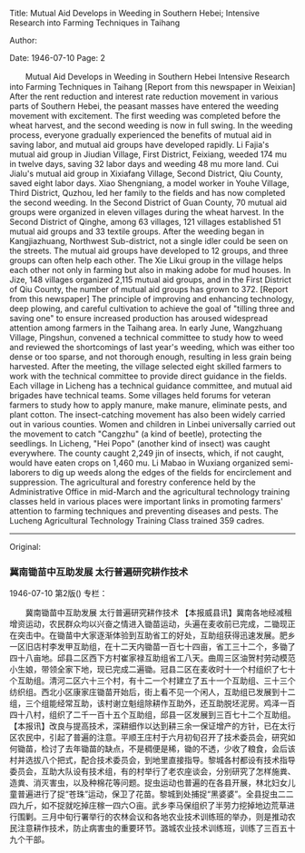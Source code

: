 Title: Mutual Aid Develops in Weeding in Southern Hebei; Intensive Research into Farming Techniques in Taihang

Author:

Date: 1946-07-10
Page: 2

　　Mutual Aid Develops in Weeding in Southern Hebei
    Intensive Research into Farming Techniques in Taihang
    [Report from this newspaper in Weixian] After the rent reduction and interest rate reduction movement in various parts of Southern Hebei, the peasant masses have entered the weeding movement with excitement. The first weeding was completed before the wheat harvest, and the second weeding is now in full swing. In the weeding process, everyone gradually experienced the benefits of mutual aid in saving labor, and mutual aid groups have developed rapidly. Li Fajia's mutual aid group in Jiudian Village, First District, Feixiang, weeded 174 mu in twelve days, saving 32 labor days and weeding 48 mu more land. Cui Jialu's mutual aid group in Xixiafang Village, Second District, Qiu County, saved eight labor days. Xiao Shengniang, a model worker in Youhe Village, Third District, Quzhou, led her family to the fields and has now completed the second weeding. In the Second District of Guan County, 70 mutual aid groups were organized in eleven villages during the wheat harvest. In the Second District of Qinghe, among 63 villages, 121 villages established 51 mutual aid groups and 33 textile groups. After the weeding began in Kangjiazhuang, Northwest Sub-district, not a single idler could be seen on the streets. The mutual aid groups have developed to 12 groups, and three groups can often help each other. The Xie Likui group in the village helps each other not only in farming but also in making adobe for mud houses. In Jize, 148 villages organized 2,115 mutual aid groups, and in the First District of Qiu County, the number of mutual aid groups has grown to 372.
    [Report from this newspaper] The principle of improving and enhancing technology, deep plowing, and careful cultivation to achieve the goal of "tilling three and saving one" to ensure increased production has aroused widespread attention among farmers in the Taihang area. In early June, Wangzhuang Village, Pingshun, convened a technical committee to study how to weed and reviewed the shortcomings of last year's weeding, which was either too dense or too sparse, and not thorough enough, resulting in less grain being harvested. After the meeting, the village selected eight skilled farmers to work with the technical committee to provide direct guidance in the fields. Each village in Licheng has a technical guidance committee, and mutual aid brigades have technical teams. Some villages held forums for veteran farmers to study how to apply manure, make manure, eliminate pests, and plant cotton. The insect-catching movement has also been widely carried out in various counties. Women and children in Linbei universally carried out the movement to catch "Cangzhu" (a kind of beetle), protecting the seedlings. In Licheng, "Hei Popo" (another kind of insect) was caught everywhere. The county caught 2,249 jin of insects, which, if not caught, would have eaten crops on 1,460 mu. Li Mabao in Wuxiang organized semi-laborers to dig up weeds along the edges of the fields for encirclement and suppression. The agricultural and forestry conference held by the Administrative Office in mid-March and the agricultural technology training classes held in various places were important links in promoting farmers' attention to farming techniques and preventing diseases and pests. The Lucheng Agricultural Technology Training Class trained 359 cadres.



<hr /> 

Original: 


### 冀南锄苗中互助发展  太行普遍研究耕作技术

1946-07-10
第2版()
专栏：

　　冀南锄苗中互助发展
    太行普遍研究耕作技术
    【本报威县讯】冀南各地经减租增资运动，农民群众均以兴奋之情进入锄苗运动，头遍在麦收前已完成，二锄现正在突击中。在锄苗中大家逐渐体验到互助省工的好处，互助组获得迅速发展。肥乡一区旧店村李发甲互助组，在十二天内锄苗一百七十四亩，省工三十二个，多锄了四十八亩地。邱县二区西下方村崔家禄互助组省工八天。曲周三区油贺村劳动模范小生娘，带领全家下地，现已完成二遍锄。冠县二区在麦收时十一个村组织了七十个互助组。清河二区六十三个村，有十二一个村建立了五十一个互助组、三十三个纺织组。西北小区康家庄锄苗开始后，街上看不见一个闲人，互助组已发展到十二组，三个组能经常互助，该村谢立魁组除耕作互助外，还互助脱坯泥房。鸡泽一百四十八村，组织了二千一百十五个互助组，邱县一区发展到三百七十二个互助组。
    【本报讯】改良与提高技术，深耕细作以达到耕三余一保证增产的方针，已在太行区农民中，引起了普遍的注意。平顺王庄村于六月初旬召开了技术委员会，研究如何锄苗，检讨了去年锄苗的缺点，不是稠便是稀，锄的不透，少收了粮食，会后该村并选拔八个把式，配合技术委员会，到地里直接指导。黎城各村都设有技术指导委员会，互助大队设有技术组，有的村举行了老农座谈会，分别研究了怎样施粪、造粪、消灭害虫，以及种棉花等问题。捉虫运动也普遍的在各县开展，林北妇女儿童普遍进行了捉“苍珠”运动，保卫了花苗。黎城到处捕捉“黑婆婆”。全县捉虫二二四九斤，如不捉就吃掉庄稼一四六○亩。武乡李马保组织了半劳力挖掉地边荒草进行围剿。三月中旬行署举行的农林会议和各地农业技术训练班的举办，则是推动农民注意耕作技术，防止病害虫的重要环节。潞城农业技术训练班，训练了三百五十九个干部。
